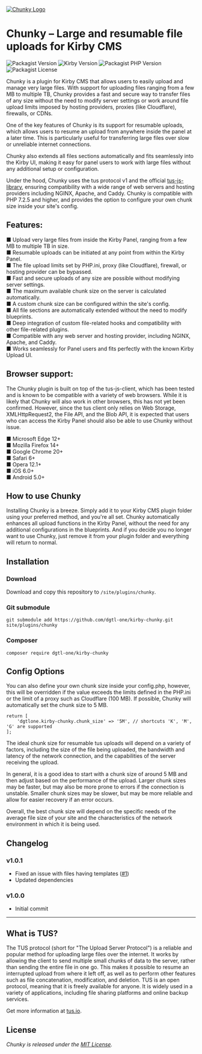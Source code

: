 [![Chunky Logo](https://user-images.githubusercontent.com/5302050/208255118-7fefc15d-c714-4723-94ce-69fca3e703ae.png)](https://github.com/dgtl-one/kirby-chunky)

# Chunky – Large and resumable file uploads for Kirby CMS

![Packagist Version](https://img.shields.io/packagist/v/dgtl-one/kirby-chunky?style=flat-square) ![Kirby Version](https://img.shields.io/badge/Kirby-3.6%2B-black.svg?style=flat-square) ![Packagist PHP Version](https://img.shields.io/packagist/dependency-v/dgtl-one/kirby-chunky/php?style=flat-square) ![Packagist License](https://img.shields.io/packagist/l/dgtl-one/kirby-chunky?style=flat-square)

Chunky is a plugin for Kirby CMS that allows users to easily upload and manage very large files. With support for uploading files ranging from a few MB to multiple TB, Chunky provides a fast and secure way to transfer files of any size without the need to modify server settings or work around file upload limits imposed by hosting providers, proxies (like Cloudflare), firewalls, or CDNs.

One of the key features of Chunky is its support for resumable uploads, which allows users to resume an upload from anywhere inside the panel at a later time. This is particularly useful for transferring large files over slow or unreliable internet connections.

Chunky also extends all files sections automatically and fits seamlessly into the Kirby UI, making it easy for panel users to work with large files without any additional setup or configuration.

Under the hood, Chunky uses the tus protocol v1 and the official [tus-js-library](https://github.com/tus/tus-js-client), ensuring compatibility with a wide range of web servers and hosting providers including NGINX, Apache, and Caddy. Chunky is compatible with PHP 7.2.5 and higher, and provides the option to configure your own chunk size inside your site's config.

## Features:

■ Upload very large files from inside the Kirby Panel, ranging from a few MB to multiple TB in size.<br>
■ Resumable uploads can be initiated at any point from within the Kirby Panel.<br>
■ The file upload limits set by PHP.ini, proxy (like Cloudflare), firewall, or hosting provider can be bypassed.<br>
■ Fast and secure uploads of any size are possible without modifying server settings.<br>
■ The maximum available chunk size on the server is calculated automatically.<br>
■ A custom chunk size can be configured within the site's config.<br>
■ All file sections are automatically extended without the need to modify blueprints.<br>
■ Deep integration of custom file-related hooks and compatibility with other file-related plugins.<br>
■ Compatible with any web server and hosting provider, including NGINX, Apache, and Caddy.<br>
■ Works seamlessly for Panel users and fits perfectly with the known Kirby Upload UI.<br>

## Browser support:

The Chunky plugin is built on top of the tus-js-client, which has been tested and is known to be compatible with a variety of web browsers. While it is likely that Chunky will also work in other browsers, this has not yet been confirmed. However, since the tus client only relies on Web Storage, XMLHttpRequest2, the File API, and the Blob API, it is expected that users who can access the Kirby Panel should also be able to use Chunky without issue.

■ Microsoft Edge 12+<br>
■ Mozilla Firefox 14+<br>
■ Google Chrome 20+<br>
■ Safari 6+<br>
■ Opera 12.1+<br>
■ iOS 6.0+<br>
■ Android 5.0+

## How to use Chunky

Installing Chunky is a breeze. Simply add it to your Kirby CMS plugin folder using your preferred method, and you're all set. Chunky automatically enhances all upload functions in the Kirby Panel, without the need for any additional configurations in the blueprints. And if you decide you no longer want to use Chunky, just remove it from your plugin folder and everything will return to normal.

## Installation

### Download

Download and copy this repository to `/site/plugins/chunky`.

### Git submodule

```
git submodule add https://github.com/dgtl-one/kirby-chunky.git site/plugins/chunky
```

### Composer

```
composer require dgtl-one/kirby-chunky
```

## Config Options

You can also define your own chunk size inside your config.php, however, this will be overridden if the value exceeds the limits defined in the PHP.ini or the limit of a proxy such as Cloudflare (100 MB). If possible, Chunky will automatically set the chunk size to 5 MB.

```
return [
    'dgtlone.kirby-chunky.chunk_size' => '5M', // shortcuts 'K', 'M', 'G' are supported
];
```

The ideal chunk size for resumable tus uploads will depend on a variety of factors, including the size of the file being uploaded, the bandwidth and latency of the network connection, and the capabilities of the server receiving the upload.

In general, it is a good idea to start with a chunk size of around 5 MB and then adjust based on the performance of the upload. Larger chunk sizes may be faster, but may also be more prone to errors if the connection is unstable. Smaller chunk sizes may be slower, but may be more reliable and allow for easier recovery if an error occurs.

Overall, the best chunk size will depend on the specific needs of the average file size of your site and the characteristics of the network environment in which it is being used.

## Changelog

### v1.0.1

* Fixed an issue with files having templates ([#1](https://github.com/dgtl-one/kirby-chunky/issues/1))
* Updated dependencies
### v1.0.0

* Initial commit

***

## What is TUS?

The TUS protocol (short for "The Upload Server Protocol") is a reliable and popular method for uploading large files over the internet. It works by allowing the client to send multiple small chunks of data to the server, rather than sending the entire file in one go. This makes it possible to resume an interrupted upload from where it left off, as well as to perform other features such as file concatenation, modification, and deletion. TUS is an open protocol, meaning that it is freely available for anyone. It is widely used in a variety of applications, including file sharing platforms and online backup services.

Get more information at [tus.io](https://tus.io).

## License

*Chunky is released under the [MIT License](https://tldrlegal.com/license/mit-license).*
